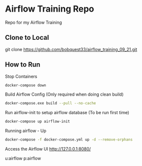 # Airflow Training Repo

Repo for my Airflow Training

## Clone to Local

git clone https://github.com/bobquest33/airflow_training_09_21.git

## How to Run


Stop Containers

```bash
docker-compose down
```

Build Airflow Config (Only required when doing clean build)

```bash
docker-compose.exe build --pull --no-cache
```

Run airflow-init to setup airflow database (To be run first time)

```bash
docker-compose up airflow-init
```

Running airflow - Up

```bash
docker-compose -f docker-compose.yml up -d --remove-orphans
```

Access the Airflow UI
http://127.0.0.1:8080/

u:airflow
p:airflow